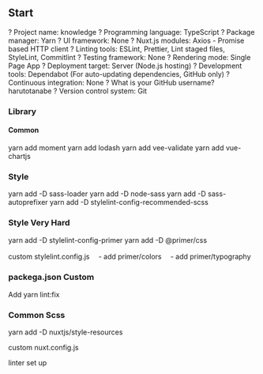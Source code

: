 ## Start

? Project name: knowledge
? Programming language: TypeScript
? Package manager: Yarn
? UI framework: None
? Nuxt.js modules: Axios - Promise based HTTP client
? Linting tools: ESLint, Prettier, Lint staged files, StyleLint, Commitlint
? Testing framework: None
? Rendering mode: Single Page App
? Deployment target: Server (Node.js hosting)
? Development tools: Dependabot (For auto-updating dependencies, GitHub only)
? Continuous integration: None
? What is your GitHub username? harutotanabe
? Version control system: Git

### Library

#### Common
yarn add moment
yarn add lodash
yarn add vee-validate
yarn add vue-chartjs

### Style
yarn add -D sass-loader
yarn add -D node-sass
yarn add -D sass-autoprefixer
yarn add -D stylelint-config-recommended-scss

### Style Very Hard
yarn add -D stylelint-config-primer
yarn add -D @primer/css

custom stylelint.config.js
　- add primer/colors 
　- add primer/typography 

### packega.json Custom

Add yarn lint:fix

### Common Scss

yarn add -D nuxtjs/style-resources

custom nuxt.config.js

linter set up
